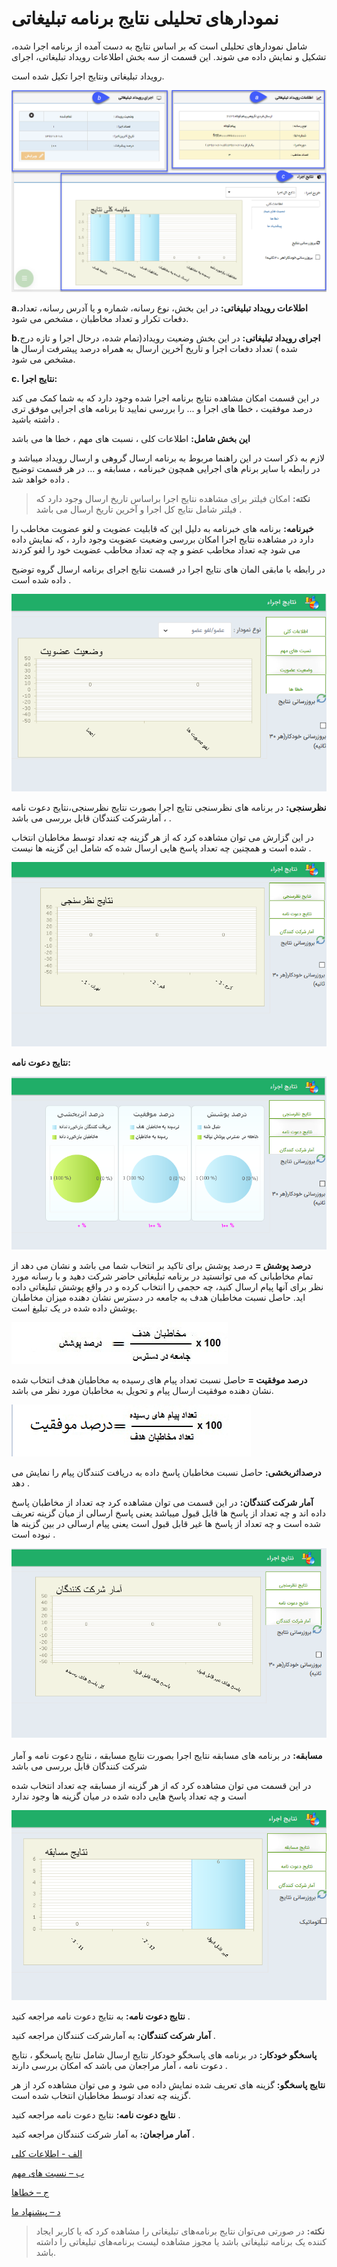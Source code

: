 # نمودارهای تحلیلی نتایج برنامه تبلیغاتی

شامل نمودارهای تحلیلی است که بر اساس نتایج به دست آمده از برنامه اجرا شده، تشکیل و نمایش داده می شوند. این قسمت از سه بخش اطلاعات رویداد تبلیغاتی، اجرای

رویداد تبلیغاتی ونتایج اجرا تکیل شده است.

![](kampein1.png)

**a.اطلاعات رویداد تبلیغاتی:** در این بخش، نوع رسانه، شماره و یا آدرس رسانه، تعداد دفعات تکرار و تعداد مخاطبان ، مشخص می شود.

**b.اجرای رویداد تبلیغاتی:** در این بخش وضعیت رویداد(تمام شده، درحال اجرا و تازه درج شده ) تعداد دفعات اجرا و تاریخ آخرین ارسال به همراه درصد پیشرفت ارسال ها مشخص می شود.

 **c. نتایج اجرا:**

در این قسمت امکان مشاهده نتایج برنامه اجرا شده وجود دارد که به شما کمک می کند درصد موفقیت ، خطا های اجرا و ... را بررسی نمایید تا برنامه های اجرایی موفق تری داشته باشید .

**این بخش شامل:** اطلاعات کلی ، نسبت های مهم ، خطا ها می باشد

لازم به ذکر است در این راهنما مربوط به برنامه ارسال گروهی و ارسال رویداد میباشد و در رابطه با سایر برنام های اجرایی همچون خبرنامه ، مسابقه و ... در هر قسمت توضیح داده خواهد شد .

> **نکته:** امکان فیلتر برای مشاهده نتایج اجرا براساس تاریخ ارسال وجود دارد که فیلتر شامل نتایج کل اجرا و آخرین تاریخ ارسال می باشد .

**خبرنامه:** برنامه های خبرنامه به دلیل این که قابلیت عضویت و لغو عضویت مخاطب را دارد در  مشاهده نتایج اجرا امکان بررسی وضعیت عضویت وجود دارد ، که نمایش داده می شود چه تعداد مخاطب عضو و چه چه تعداد مخاطب عضویت خود را لغو کردند

در رابطه با مابقی المان های نتایج اجرا در قسمت نتایج اجرای برنامه ارسال گروه توضیح داده شده است .

![](25.png)

**نظرسنجی:** در برنامه های نظرسنجی نتایج اجرا بصورت نتایج نظرسنجی،نتایج دعوت نامه ، آمارشرکت کنندگان قابل بررسی می باشد .

  در این گزارش می توان مشاهده کرد که از  هر گزینه چه تعداد توسط مخاطبان انتخاب شده است و همچنین چه تعداد پاسخ هایی ارسال شده که شامل این گزینه ها نیست .

  ![](26.png)

  **نتایج دعوت نامه:**

![](27.png)

**درصد پوشش =** درصد پوشش برای تاکید بر انتخاب شما می باشد و نشان می دهد از تمام مخاطبانی که می توانستید در برنامه تبلیغاتی حاضر شرکت دهید و با رسانه مورد نظر برای آنها پیام ارسال کنید، چه حجمی را انتخاب کرده و در واقع پوشش تبلیغاتی داده اید. حاصل نسبت مخاطبان هدف  به جامعه در دسترس  نشان دهنده میزان مخاطبان پوشش داده شده در یک تبلیغ است.

![](28.jpg)

**درصد موفقیت =** حاصل نسبت تعداد پیام های رسیده به مخاطبان هدف انتخاب شده نشان دهنده موفقیت ارسال پیام و تحویل به مخاطبان مورد نظر می باشد.


![](29.png)

**درصداثربخشی:** حاصل نسبت مخاطبان پاسخ داده به دریافت کنندگان پیام را نمایش می دهد .

**آمار شرکت کنندگان:** در این قسمت می توان مشاهده کرد چه تعداد از مخاطبان پاسخ داده اند و چه تعداد از پاسخ ها قابل قبول میباشد یعنی پاسخ ارسالی از میان گزینه تعریف شده است  و چه تعداد از پاسخ ها غیر قابل قبول است یعنی پیام ارسالی در بین گزینه ها نبوده است .

![](30.png)

**مسابقه:**  در برنامه های مسابقه نتایج اجرا بصورت نتایج مسابقه ، نتایج دعوت نامه و آمار شرکت کنندگان قابل بررسی می باشد

 در این قسمت می توان مشاهده کرد که از هر گزینه از مسابقه چه تعداد انتخاب شده است و چه تعداد پاسخ هایی  داده شده در میان گزینه ها وجود ندارد
 
 ![](31.png)
 
 
 **نتایج دعوت نامه:** به نتایج دعوت نامه مراجعه کنید . 

**آمار شرکت کنندگان:** به آمارشرکت کنندگان مراجعه کنید .


**پاسخگو خودکار:** در برنامه های پاسخگو خودکار نتایج ارسال شامل  نتایج پاسخگو ، نتایج دعوت نامه ، آمار مراجعان می باشد که امکان بررسی دارند .

**نتایج پاسخگو:** گزینه های تعریف شده نمایش  داده می شود و می توان مشاهده کرد از هر گزینه چه تعداد توسط مخاطبان انتخاب شده است.

**نتایج دعوت نامه:**  نتایج دعوت نامه مراجعه کنید  .

**آمار مراجعان:**  به آمار شرکت کنندگان مراجعه کنید .


[الف - اطلاعات کلی](https://github.com/1stco/PayamGostarDocs/tree/master/help2.5.4/Marketing/Advertising-analysis-chart/etelat-koli/etelatkoli.md)

[ب – نسبت های مهم](https://github.com/1stco/PayamGostarDocs/tree/master/help2.5.4/Marketing/Advertising-analysis-chart/advertising-importantbalance/advertising-importantbalance.md)

[ج – خطاها](https://github.com/1stco/PayamGostarDocs/tree/master/help2.5.4/Marketing/Advertising-analysis-chart/advertising-importanterrors/advertising-importanterrors.md)

[د – پیشنهاد ما](https://github.com/1stco/PayamGostarDocs/blob/master/help2.5.4/Marketing/Advertising-analysis-chart/advertising-oursuggestion/advertising-oursuggestion.md)

> **نکته:** در صورتی می‌توان نتایج برنامه‌های تبلیغاتی را مشاهده کرد که یا کاربر ایجاد کننده یک برنامه تبلیغاتی باشد یا مجوز مشاهده لیست برنامه‌های تبلیغاتی را داشته باشد. 
